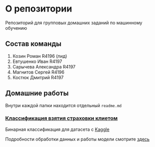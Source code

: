 # О репозитории

Репозиторий для групповых домашних заданий по машинному обучению

## Состав команды

1. Козин Роман R4196 (лид)
2. Евтушенко Иван R4197
3. Сарычева Александра R4197
4. Магнитов Сергей R4196
5. Костюк Дмитрий R4197

## Домашние работы

Внутри каждой папки находится отдельный ```readme.md```

### [Классификация взятия страховки клиетом](https://github.com/EHAT32/ml_team_homeworks/tree/main/classification)

Бинарная классификация для датасета с [Kaggle](https://www.kaggle.com/datasets/annantkumarsingh/health-insurance-cross-sell-prediction-data/discussion/516324)

Подробности обработки данных и работы модели смотрите [здесь](https://github.com/EHAT32/ml_team_homeworks/tree/main/classification)